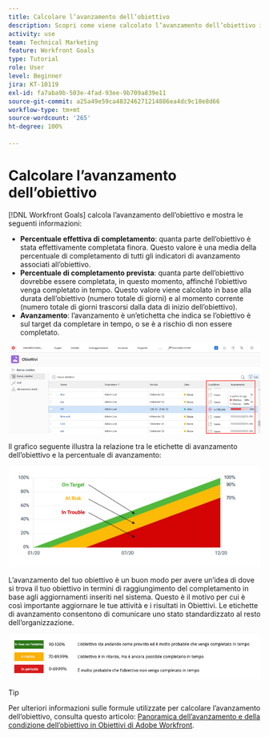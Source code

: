 ```yaml
---
title: Calcolare l’avanzamento dell’obiettivo
description: Scopri come viene calcolato l’avanzamento dell’obiettivo in  [!DNL Workfront Goals].
activity: use
team: Technical Marketing
feature: Workfront Goals
type: Tutorial
role: User
level: Beginner
jira: KT-10119
exl-id: fa7aba9b-503e-4fad-93ee-9b709a839e11
source-git-commit: a25a49e59ca483246271214886ea4dc9c10e8d66
workflow-type: tm+mt
source-wordcount: '265'
ht-degree: 100%

---
```


# Calcolare l’avanzamento dell’obiettivo

[!DNL Workfront Goals] calcola l’avanzamento dell’obiettivo e mostra le seguenti informazioni:

* **Percentuale effettiva di completamento**: quanta parte dell’obiettivo è stata effettivamente completata finora. Questo valore è una media della percentuale di completamento di tutti gli indicatori di avanzamento associati all’obiettivo.
* **Percentuale di completamento prevista**: quanta parte dell’obiettivo dovrebbe essere completata, in questo momento, affinché l’obiettivo venga completato in tempo. Questo valore viene calcolato in base alla durata dell’obiettivo (numero totale di giorni) e al momento corrente (numero totale di giorni trascorsi dalla data di inizio dell’obiettivo).
* **Avanzamento**: l’avanzamento è un’etichetta che indica se l’obiettivo è sul target da completare in tempo, o se è a rischio di non essere completato.

![Schermata dell’avanzamento dell’obiettivo in [!DNL Workfront Goals]](assets/13-workfront-goals-percent-complete.png)

Il grafico seguente illustra la relazione tra le etichette di avanzamento dell’obiettivo e la percentuale di avanzamento:

![Grafico che illustra la relazione tra le etichette di avanzamento dell’obiettivo e la percentuale di avanzamento](assets/14-workfront-goals-progress-statuses.jpeg)

L’avanzamento del tuo obiettivo è un buon modo per avere un’idea di dove si trova il tuo obiettivo in termini di raggiungimento del completamento in base agli aggiornamenti inseriti nel sistema. Questo è il motivo per cui è così importante aggiornare le tue attività e i risultati in Obiettivi. Le etichette di avanzamento consentono di comunicare uno stato standardizzato al resto dell’organizzazione.

![Immagine che copre le diverse etichette di avanzamento in [!DNL Workfront Goals]](assets/15-workfront-goals-progress-bar-code.png)


>[!TIP]
>
>Per ulteriori informazioni sulle formule utilizzate per calcolare l’avanzamento dell’obiettivo, consulta questo articolo: [Panoramica dell’avanzamento e della condizione dell’obiettivo in Obiettivi di Adobe Workfront](https://experienceleague.adobe.com/docs/workfront/using/adobe-workfront-goals/goal-management/calculate-goal-progress.html?lang=it#overview-of-goal-progress-and-threshold).

